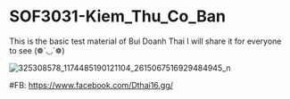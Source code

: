 # SOF3031-Kiem_Thu_Co_Ban
This is the basic test material of Bui Doanh Thai
I will share it for everyone to see (❁´◡`❁)




![325308578_1174485190121104_2615067516929484945_n](https://user-images.githubusercontent.com/88380128/212475471-91e73bca-6396-478d-bd71-b5d6a6c9960a.jpg)


#FB: https://www.facebook.com/Dthai16.gg/
